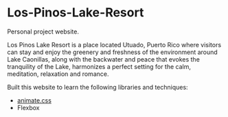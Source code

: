 # Los-Pinos-Lake-Resort
Personal project website.

Los Pinos Lake Resort is a place located Utuado, Puerto Rico where visitors can stay and enjoy the greenery and freshness of the environment around Lake Caonillas, along with the backwater and peace that evokes the tranquility of the Lake, harmonizes a perfect setting for the calm, meditation, relaxation and romance.

Built this website to learn the following libraries and techniques:
- [animate.css](https://daneden.github.io/animate.css/)
- Flexbox
